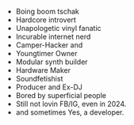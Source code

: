   - Boing boom tschak
  - Hardcore introvert 
  - Unapologetic vinyl fanatic
  - Incurable internet nerd
  - Camper-Hacker and
  - Youngtimer Owner
  - Modular synth builder
  - Hardware Maker
  - Soundfetishist
  - Producer and Ex-DJ
  - Bored by superficial people
  - Still not lovin FB/IG, even in 2024.
  - and sometimes Yes, a developer.
